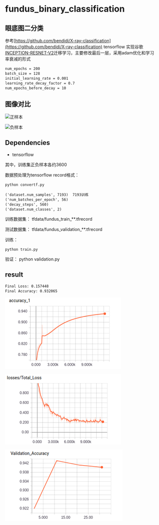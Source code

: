 # fundus_binary_classification
## 眼底图二分类
参考[https://github.com/bendidi/X-ray-classification](https://github.com/bendidi/X-ray-classification)
tensorflow 实现谷歌[INCEPTION-RESNET-V2](https://github.com/tensorflow/models/tree/master/research/slim)迁移学习，主要修改最后一层，采用adam优化和学习率衰减的形式

    num_epochs = 200
    batch_size = 128
    initial_learning_rate = 0.001
    learning_rate_decay_factor = 0.7
    num_epochs_before_decay = 10

## 图像对比
![正样本](results/Figure_good)

![负样本](results/Figure_bad)

## Dependencies
* tensorflow

 
其中，训练集正负样本各约3600

数据预处理为tensorflow record格式：

    python convertf.py

    ('dataset.num_samples', 7193)  7193训练
    ('num_batches_per_epoch', 56)
    ('decay_steps', 560)
    ('dataset.num_classes', 2)

训练数据集： tfdata/fundus_train_**.tfrecord 

测试数据集： tfdata/fundus_validation_**.tfrecord 

训练：

    python train.py

验证：
    python validation.py


## result
    Final Loss: 0.157448
    Final Accuracy: 0.932065
![train acc](results/Figure_1.png)

![loss](results/Figure_2.png)

![validation acc ](results/Figure_3.png)
